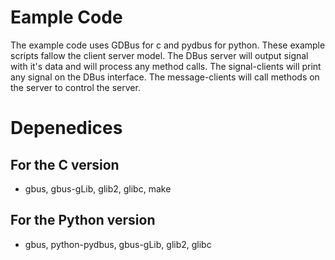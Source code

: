 # Eample Code
The example code uses GDBus for c and pydbus for python. These example scripts fallow the client server model. The DBus server will output signal with it's data and will process any method calls. The signal-clients will print any signal on the DBus interface. The message-clients will call methods on the server to control the server.

# Depenedices
## For the C version
- gbus, gbus-gLib, glib2, glibc, make
## For the Python version
- gbus, python-pydbus, gbus-gLib, glib2, glibc
